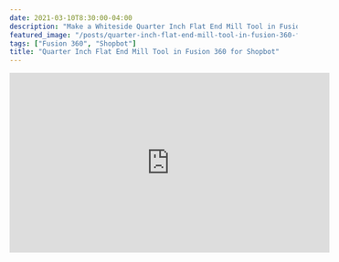 ```yaml
---
date: 2021-03-10T8:30:00-04:00
description: "Make a Whiteside Quarter Inch Flat End Mill Tool in Fusion 360"
featured_image: "/posts/quarter-inch-flat-end-mill-tool-in-fusion-360-for-shopbot/make-flat-end-mill-tool-in-fusion-360.jpg"
tags: ["Fusion 360", "Shopbot"]
title: "Quarter Inch Flat End Mill Tool in Fusion 360 for Shopbot"
---
```


<div class="iframe-16-9-container">
<iframe class="youTubeIframe" width="560" height="315" src="https://www.youtube.com/embed/M9MQzYrLhGQ?rel=0" title="YouTube video player" frameborder="0" allow="accelerometer; autoplay; clipboard-write; encrypted-media; gyroscope; picture-in-picture; web-share" allowfullscreen></iframe>
</div>
